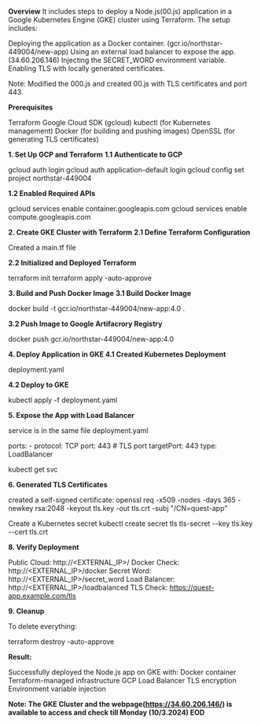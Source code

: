 **Overview**
It includes steps to deploy a Node.js(00.js) application in a Google Kubernetes Engine (GKE) cluster using Terraform. The setup includes:

Deploying the application as a Docker container. (gcr.io/northstar-449004/new-app)
Using an external load balancer to expose the app. (34.60.206.146)
Injecting the SECRET_WORD environment variable.
Enabling TLS with locally generated certificates.

Note: Modified the 000.js and created 00.js with TLS certificates and port 443.

**Prerequisites**

Terraform
Google Cloud SDK (gcloud)
kubectl (for Kubernetes management)
Docker (for building and pushing images)
OpenSSL (for generating TLS certificates)

**1. Set Up GCP and Terraform**
**1.1 Authenticate to GCP**

gcloud auth login
gcloud auth application-default login
gcloud config set project northstar-449004

**1.2 Enabled Required APIs**

gcloud services enable container.googleapis.com
gcloud services enable compute.googleapis.com

**2. Create GKE Cluster with Terraform**
**2.1 Define Terraform Configuration**

Created a main.tf file 

**2.2 Initialized and Deployed Terraform**

terraform init
terraform apply -auto-approve

**3. Build and Push Docker Image**
**3.1 Build Docker Image**

docker build -t gcr.io/northstar-449004/new-app:4.0 .

**3.2 Push Image to Google Artifacrory Registry**

docker push gcr.io/northstar-449004/new-app:4.0

**4. Deploy Application in GKE
4.1 Created Kubernetes Deployment**

 deployment.yaml

**4.2 Deploy to GKE**

kubectl apply -f deployment.yaml

**5. Expose the App with Load Balancer**
 
service is in the same file deployment.yaml

  ports:
    - protocol: TCP
      port: 443  # TLS port
      targetPort: 443
  type: LoadBalancer

kubectl get svc

**6. Generated TLS Certificates**

created a self-signed certificate:
openssl req -x509 -nodes -days 365 -newkey rsa:2048 -keyout tls.key -out tls.crt -subj "/CN=quest-app"

Create a Kubernetes secret
kubectl create secret tls tls-secret --key tls.key --cert tls.crt

**8. Verify Deployment**

Public Cloud: http://<EXTERNAL_IP>/
Docker Check: http://<EXTERNAL_IP>/docker
Secret Word: http://<EXTERNAL_IP>/secret_word
Load Balancer: http://<EXTERNAL_IP>/loadbalanced
TLS Check: https://quest-app.example.com/tls


**9. Cleanup**

To delete everything:

terraform destroy -auto-approve

**Result:**

Successfully deployed the Node.js app on GKE with:
Docker container
Terraform-managed infrastructure
GCP Load Balancer
TLS encryption
Environment variable injection



**Note: The GKE Cluster and the webpage(https://34.60.206.146/) is available to access and check till Monday (10/3.2024) EOD**

